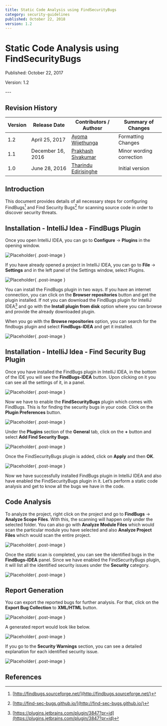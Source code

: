 ```yaml
---
title: Static Code Analysis using FindSecurityBugs
category: security-guidelines
published: October 22, 2018
version: 1.2
---
```


# Static Code Analysis using FindSecurityBugs

<p class="doc-info">Published: October 22, 2017</p>
<p class="doc-info">Version: 1.2</p>
---

## Revision History

| Version | Release Date    | Contributors / Authosr | Summary of Changes  |
|---------|-----------------|------------------------|---------------------|
| 1.2     | April 25, 2017  | [Ayoma Wijethunga](http://wso2.com/about/team/ayoma-wijethunga)      | Formatting Changes  |
| 1.1     | December 16, 2016   | [Prakhash Sivakumar](http://wso2.com/about/team/prakhash-sivakumar/)     | Minor wording correction |
| 1.0     | June 28, 2016   | [Tharindu Edirisinghe](http://wso2.com/about/team/tharindu-edirisinghe)   | Initial version     |


## Introduction
This document provides details of all necessary steps for configuring FindBugs[^1] and Find Security Bugs[^2] for scanning source code in order to discover security threats. 


## Installation - IntelliJ Idea - FindBugs Plugin
Once you open IntelliJ IDEA, you can go to **Configure** &rarr; **Plugins** in the opening window.

![Placeholder]({{base_path}}/assets/images/secure-coding-guidelines/fsb-01.png){ .post-image }

If you have already opened a project in IntelliJ IDEA, you can go to **File** &rarr; **Settings** and in the left panel of the Settings window, select Plugins.

![Placeholder]({{base_path}}/assets/images/secure-coding-guidelines/fsb-02.png){ .post-image }

You can install the FindBugs plugin in two ways. If you have an internet connection, you can click on the **Browser repositories** button and get the plugin installed. If not you can download the FindBugs plugin for IntelliJ IDEA[^3] and go with the **Install plugin from disk** option where you can browse and provide the already downloaded plugin.

When you go with the **Browse repositories** option, you can search for the findbugs plugin and select **FindBugs-IDEA** and get it installed.

![Placeholder]({{base_path}}/assets/images/secure-coding-guidelines/fsb-03.png){ .post-image }


## Installation - IntelliJ Idea - Find Security Bug Plugin
Once you have installed the FindBugs plugin in IntelliJ IDEA, in the bottom of the IDE you will see the **FindBugs-IDEA** button. Upon clicking on it you can see all the settings of it, in a panel.  

![Placeholder]({{base_path}}/assets/images/secure-coding-guidelines/fsb-04.png){ .post-image }

Now we have to enable the **FindSecurityBugs** plugin which comes with FindBugs. This is for finding the security bugs in your code. Click on the **Plugin Preferences** button.

![Placeholder]({{base_path}}/assets/images/secure-coding-guidelines/fsb-05.png){ .post-image }

Under the **Plugins** section of the **General** tab, click on the **+** button and select **Add Find Security Bugs**.

![Placeholder]({{base_path}}/assets/images/secure-coding-guidelines/fsb-06.png){ .post-image }

Once the FindSecurityBugs plugin is added, click on **Apply** and then **OK**.

![Placeholder]({{base_path}}/assets/images/secure-coding-guidelines/fsb-07.png){ .post-image }

Now we have successfully installed FindBugs plugin in IntelliJ IDEA and also have enabled the FindSecurityBugs plugin in it. Let’s perform a static code analysis and get to know all the bugs we have in the code.


## Code Analysis
To analyze the project, right click on the project and go to **FindBugs** -> **Analyze Scope Files**. With this, the scanning will happen only under the selected folder. You can also go with **Analyze Module Files** which would scan the particular module you have selected and also **Analyze Project Files** which would scan the entire project. 

![Placeholder]({{base_path}}/assets/images/secure-coding-guidelines/fsb-08.png){ .post-image }

Once the static scan is completed, you can see the identified bugs in the **FindBugs-IDEA** panel. Since we have enabled the FindSecurityBugs plugin, it will list all the identified security issues under the **Security** category. 

![Placeholder]({{base_path}}/assets/images/secure-coding-guidelines/fsb-09.png){ .post-image }


## Report Generation 
You can export the reported bugs for further analysis. For that, click on the **Export Bug Collection** to **XML/HTML** button.

![Placeholder]({{base_path}}/assets/images/secure-coding-guidelines/fsb-10.png){ .post-image }

A generated report would look like below.

![Placeholder]({{base_path}}/assets/images/secure-coding-guidelines/fsb-11.png){ .post-image }

If you go to the **Security Warnings** section, you can see a detailed explanation for each identified security issue.

![Placeholder]({{base_path}}/assets/images/secure-coding-guidelines/fsb-12.png){ .post-image }


## References
[^1]: [http://findbugs.sourceforge.net/](http://findbugs.sourceforge.net/)
[^2]: [http://find-sec-bugs.github.io/](http://find-sec-bugs.github.io/)
[^3]: [https://plugins.jetbrains.com/plugin/3847?pr=id](https://plugins.jetbrains.com/plugin/3847?pr=id)
